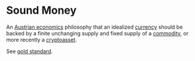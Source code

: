 # Sound Money
An [Austrian economics](ideologies/austrian-economics.md) philosophy that an idealized [currency](currency.md) should be backed by a finite unchanging supply and fixed supply of a [commodity](commodity.md), or more recently a [cryptoasset](cryptoasset.md).

See [gold standard](gold-standard.md).